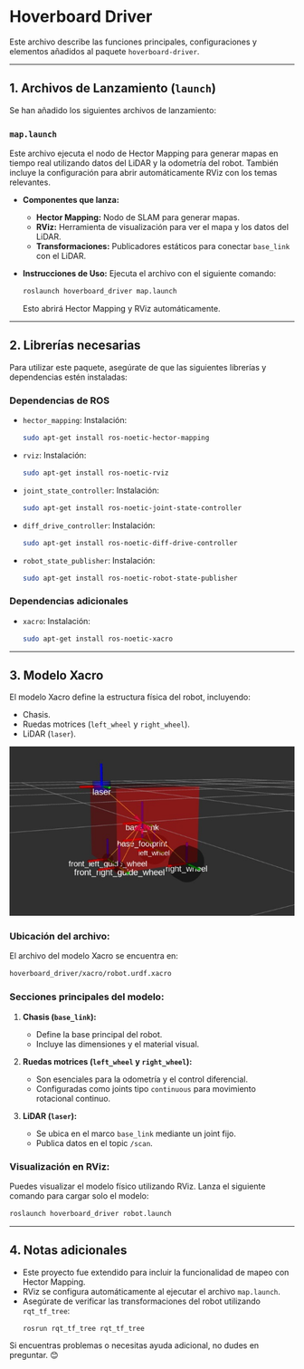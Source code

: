 
# Hoverboard Driver

Este archivo describe las funciones principales, configuraciones y elementos añadidos al paquete `hoverboard-driver`.

---

## **1. Archivos de Lanzamiento (`launch`)**

Se han añadido los siguientes archivos de lanzamiento:

### **`map.launch`**
Este archivo ejecuta el nodo de Hector Mapping para generar mapas en tiempo real utilizando datos del LiDAR y la odometría del robot. También incluye la configuración para abrir automáticamente RViz con los temas relevantes.

- **Componentes que lanza:**
  - **Hector Mapping:** Nodo de SLAM para generar mapas.
  - **RViz:** Herramienta de visualización para ver el mapa y los datos del LiDAR.
  - **Transformaciones:** Publicadores estáticos para conectar `base_link` con el LiDAR.

- **Instrucciones de Uso:**
  Ejecuta el archivo con el siguiente comando:
  ```bash
  roslaunch hoverboard_driver map.launch
  ```

  Esto abrirá Hector Mapping y RViz automáticamente.

---

## **2. Librerías necesarias**

Para utilizar este paquete, asegúrate de que las siguientes librerías y dependencias estén instaladas:

### **Dependencias de ROS**
- `hector_mapping`: Instalación:
  ```bash
  sudo apt-get install ros-noetic-hector-mapping
  ```
- `rviz`: Instalación:
  ```bash
  sudo apt-get install ros-noetic-rviz
  ```
- `joint_state_controller`: Instalación:
  ```bash
  sudo apt-get install ros-noetic-joint-state-controller
  ```
- `diff_drive_controller`: Instalación:
  ```bash
  sudo apt-get install ros-noetic-diff-drive-controller
  ```
- `robot_state_publisher`: Instalación:
  ```bash
  sudo apt-get install ros-noetic-robot-state-publisher
  ```

### **Dependencias adicionales**
- `xacro`: Instalación:
  ```bash
  sudo apt-get install ros-noetic-xacro
  ```

---

## **3. Modelo Xacro**

El modelo Xacro define la estructura física del robot, incluyendo:
- Chasis.
- Ruedas motrices (`left_wheel` y `right_wheel`).
- LiDAR (`laser`).

![Modelo Xacro](modelo_xacro.jpg)


### **Ubicación del archivo:**
El archivo del modelo Xacro se encuentra en:
```bash
hoverboard_driver/xacro/robot.urdf.xacro
```

### **Secciones principales del modelo:**

1. **Chasis (`base_link`):**
   - Define la base principal del robot.
   - Incluye las dimensiones y el material visual.

2. **Ruedas motrices (`left_wheel` y `right_wheel`):**
   - Son esenciales para la odometría y el control diferencial.
   - Configuradas como joints tipo `continuous` para movimiento rotacional continuo.

3. **LiDAR (`laser`):**
   - Se ubica en el marco `base_link` mediante un joint fijo.
   - Publica datos en el topic `/scan`.

### **Visualización en RViz:**
Puedes visualizar el modelo físico utilizando RViz. Lanza el siguiente comando para cargar solo el modelo:
```bash
roslaunch hoverboard_driver robot.launch
```

---

## **4. Notas adicionales**

- Este proyecto fue extendido para incluir la funcionalidad de mapeo con Hector Mapping.
- RViz se configura automáticamente al ejecutar el archivo `map.launch`.
- Asegúrate de verificar las transformaciones del robot utilizando `rqt_tf_tree`:
  ```bash
  rosrun rqt_tf_tree rqt_tf_tree
  ```

Si encuentras problemas o necesitas ayuda adicional, no dudes en preguntar. 😊
